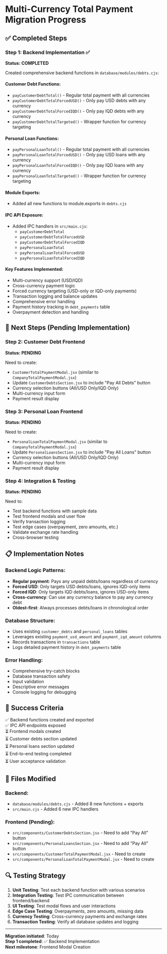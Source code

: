 # Multi-Currency Total Payment Migration Progress

## ✅ Completed Steps

### Step 1: Backend Implementation ✅ 
**Status: COMPLETED**

Created comprehensive backend functions in `database/modules/debts.cjs`:

#### Customer Debt Functions:
- `payCustomerDebtTotal()` - Regular total payment with all currencies
- `payCustomerDebtTotalForcedUSD()` - Only pay USD debts with any currency
- `payCustomerDebtTotalForcedIQD()` - Only pay IQD debts with any currency  
- `payCustomerDebtTotalTargeted()` - Wrapper function for currency targeting

#### Personal Loan Functions:
- `payPersonalLoanTotal()` - Regular total payment with all currencies
- `payPersonalLoanTotalForcedUSD()` - Only pay USD loans with any currency
- `payPersonalLoanTotalForcedIQD()` - Only pay IQD loans with any currency
- `payPersonalLoanTotalTargeted()` - Wrapper function for currency targeting

#### Module Exports:
- Added all new functions to module.exports in `debts.cjs`

#### IPC API Exposure:
- Added IPC handlers in `src/main.cjs`:
  - `payCustomerDebtTotal`
  - `payCustomerDebtTotalForcedUSD` 
  - `payCustomerDebtTotalForcedIQD`
  - `payPersonalLoanTotal`
  - `payPersonalLoanTotalForcedUSD`
  - `payPersonalLoanTotalForcedIQD`

#### Key Features Implemented:
- Multi-currency support (USD/IQD)
- Cross-currency payment logic
- Forced currency targeting (USD-only or IQD-only payments)
- Transaction logging and balance updates
- Comprehensive error handling
- Payment history tracking in `debt_payments` table
- Overpayment detection and handling

## 🔄 Next Steps (Pending Implementation)

### Step 2: Customer Debt Frontend 
**Status: PENDING**

Need to create:
- `CustomerTotalPaymentModal.jsx` (similar to `CompanyTotalPaymentModal.jsx`)
- Update `CustomerDebtsSection.jsx` to include "Pay All Debts" button
- Currency selection buttons (All/USD Only/IQD Only)
- Multi-currency input form
- Payment result display

### Step 3: Personal Loan Frontend
**Status: PENDING**

Need to create:
- `PersonalLoanTotalPaymentModal.jsx` (similar to `CompanyTotalPaymentModal.jsx`)
- Update `PersonalLoansSection.jsx` to include "Pay All Loans" button
- Currency selection buttons (All/USD Only/IQD Only)
- Multi-currency input form  
- Payment result display

### Step 4: Integration & Testing
**Status: PENDING**

Need to:
- Test backend functions with sample data
- Test frontend modals and user flow
- Verify transaction logging
- Test edge cases (overpayment, zero amounts, etc.)
- Validate exchange rate handling
- Cross-browser testing

## 📋 Implementation Notes

### Backend Logic Patterns:
- **Regular payment**: Pays any unpaid debts/loans regardless of currency
- **Forced USD**: Only targets USD debts/loans, ignores IQD-only items
- **Forced IQD**: Only targets IQD debts/loans, ignores USD-only items
- **Cross-currency**: Can use any currency balance to pay any currency debt
- **Oldest-first**: Always processes debts/loans in chronological order

### Database Structure:
- Uses existing `customer_debts` and `personal_loans` tables
- Leverages existing `payment_usd_amount` and `payment_iqd_amount` columns
- Records transactions in `transactions` table
- Logs detailed payment history in `debt_payments` table

### Error Handling:
- Comprehensive try-catch blocks
- Database transaction safety
- Input validation
- Descriptive error messages
- Console logging for debugging

## 🎯 Success Criteria

✅ Backend functions created and exported  
✅ IPC API endpoints exposed  
⏳ Frontend modals created  
⏳ Customer debts section updated  
⏳ Personal loans section updated  
⏳ End-to-end testing completed  
⏳ User acceptance validation  

## 📁 Files Modified

### Backend:
- `database/modules/debts.cjs` - Added 8 new functions + exports
- `src/main.cjs` - Added 6 new IPC handlers

### Frontend (Pending):
- `src/components/CustomerDebtsSection.jsx` - Need to add "Pay All" button
- `src/components/PersonalLoansSection.jsx` - Need to add "Pay All" button  
- `src/components/CustomerTotalPaymentModal.jsx` - Need to create
- `src/components/PersonalLoanTotalPaymentModal.jsx` - Need to create

## 🔍 Testing Strategy

1. **Unit Testing**: Test each backend function with various scenarios
2. **Integration Testing**: Test IPC communication between frontend/backend
3. **UI Testing**: Test modal flows and user interactions
4. **Edge Case Testing**: Overpayments, zero amounts, missing data
5. **Currency Testing**: Cross-currency payments and exchange rates
6. **Transaction Testing**: Verify all database updates and logging

---

**Migration initiated**: Today  
**Step 1 completed**: ✅ Backend Implementation  
**Next milestone**: Frontend Modal Creation
